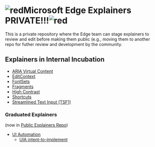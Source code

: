 # ![red](https://placehold.it/50/f03c15/000000?text=+)Microsoft Edge Explainers PRIVATE!!!![red](https://placehold.it/50/f03c15/000000?text=+)

This is a private repository where the Edge team can stage explainers to review and edit before making them public (e.g., moving them to another repo for futher review and development by the community.

## Explainers in Internal Incubation

* [ARIA Virtual Content](VirtualContent/explainer.md)
* [EditContext](EditContext/explainer.md)
* [FontSets](FontSets/explainer.md)
* [Fragments](Fragments/explainer.md)
* [High Contrast](HighContrast/explainer.md)
* [Shortcuts](WinRT/shortcuts/explainer.md)
* [Streamlined Text Input (TSF1)](TSF1/explainer.md)

### Graduated Explainers 
(now in [Public Explainers Repo](https://github.com/MicrosoftEdge/MSEdgeExplainers))

* [UI Automation](UIA/explainer.md)
  * [UIA intent-to-implement](UIA/i2i.md)
